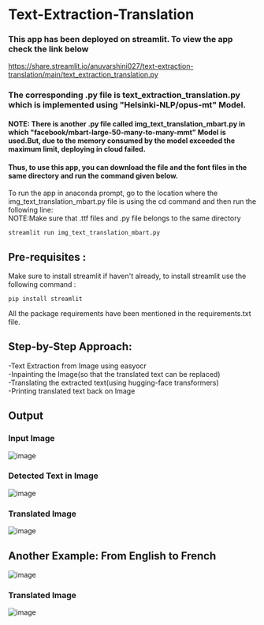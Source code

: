 # Text-Extraction-Translation

### This app has been deployed on streamlit. To view the app check the link below <br>
https://share.streamlit.io/anuvarshini027/text-extraction-translation/main/text_extraction_translation.py<br>
### The corresponding .py file is text_extraction_translation.py which is implemented using "Helsinki-NLP/opus-mt" Model.

#### NOTE: There is another .py file called img_text_translation_mbart.py in which "facebook/mbart-large-50-many-to-many-mmt" Model is used.But, due to the memory consumed by the model exceeded the maximum limit, deploying in cloud failed.<br>
#### Thus, to use this app, you can download the file and the font files in the same directory and run the command given below.

To run the app in anaconda prompt, go to the location where the img_text_translation_mbart.py file is using the cd command and then run the following line:<br>
NOTE:Make sure that .ttf files and .py file belongs to the same directory
```
streamlit run img_text_translation_mbart.py
```
## Pre-requisites :

Make sure to install streamlit if haven't already, to install streamlit use the following command :

```
pip install streamlit
```
All the package requirements have been mentioned in the requirements.txt file. 


## Step-by-Step Approach:

 -Text Extraction from Image using easyocr<br>
 -Inpainting the Image(so that the translated text can be replaced)<br>
 -Translating the extracted text(using hugging-face transformers)<br>
 -Printing translated text back on Image <br>

## Output

### Input Image

![image](https://user-images.githubusercontent.com/60288450/158811169-d3545bec-52c8-488b-ad25-6b005b501571.png)

### Detected Text in Image

![image](https://user-images.githubusercontent.com/60288450/158811400-a79a42c0-1dd9-4212-8f43-29b19af53154.png)

### Translated Image

![image](https://user-images.githubusercontent.com/60288450/158811605-415bc24a-4ada-411e-a7cc-d625e425b25d.png)

## Another Example: From English to French

![image](https://user-images.githubusercontent.com/60288450/158812458-fccf997b-22b1-40f2-a5c1-2a1c1c3d10a7.png)

### Translated Image
![image](https://user-images.githubusercontent.com/60288450/158812667-ab9bfd90-d1ab-4c63-a7ac-16597d5c20d9.png)
